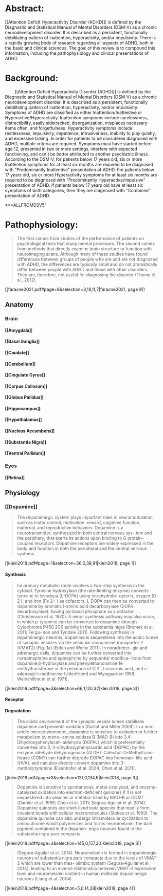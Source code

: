 
# Abstract:
[[Attention Deficit Hyperactivity Disorder (ADHD)]] is defined by the Diagnostic and Statistical Manual of Mental Disorders (DSM-V) as a chronic neurodevelopment disorder. It is described as a persistent, functionally debilitating pattern of inattention, hyperactivity, and/or impulsivity. There is a rapidly growing body of research regarding all aspects of ADHD, both in the basic and clinical sciences. The goal of this review is to compound this information, including the pathophysiology and clinical presentations of ADHD.

# Background:
$\qquad$[[Attention Deficit Hyperactivity Disorder (ADHD)]] is defined by the Diagnostic and Statistical Manual of Mental Disorders (DSM-V) as a chronic neurodevelopment disorder. It is described as a persistent, functionally debilitating pattern of inattention, hyperactivity, and/or impulsivity. Symptoms of ADHD are classified as either Inattention/Inattentive or Hyperactive/Hyperactivity. Inattention symptoms include carelessness, distractibility, easily sidetracked, disorganization, misplaces necessary items often, and forgetfulness. Hyperactivity symptoms include restlessness, impulsivity, impatience, intrusiveness, inability to play quietly, and excessive talking. In order for patients to be considered diagnosed with ADHD, multiple criteria are required. Symptoms must have started before age 12, presented in two or more settings, interfere with expected functioning, and can't be better attributed to another psychiatric illness. According to the DSM-V, for patients below 17 years old, six or more Inattention symptoms for at least six months are required to be diagnosed with "Predominantly Inattentive" presentation of ADHD. For patients below 17 years old, six or more Hyperactivity symptoms for at least six months are required to be diagnosed with "Predominantly Hyperactive/Impulsive" presentation of ADHD. If patients below 17 years old have at least six symptoms of both categories, then they are diagnosed with "Combined" presentation of ADHD. 

***ALLFROMDSV5"

# Pathophysiology:
> The first comes from studies of the performance of patients on psychological tests that study mental processes. The second comes from methods that directly examine brain structure or function with neuroimaging scans. Although many of these studies have found differences between groups of people who are and are not diagnosed with ADHD, the differences are typically small and do not dramatically differ between people with ADHD and those with other disorders. They are, therefore, not useful for diagnosing the disorder (Thome et al., 2012). 

[[faraone2021.pdf#page=9&selection=3,18,11,7|faraone2021, page 9]]

## Anatomy
### Brain

#### [[Amygdala]]

#### [[Basal Ganglia]]

#### [[Caudate]]

#### [[Cerebellum]]

#### [[Cingulate Gyrus]]

#### [[Corpus Callosum]]

#### [[Globus Pallidus]]

#### [[Hippocampus]]

#### [[Hypothalamus]]


#### [[Nucleus Accumbens]]

#### [[Substantia Nigra]]

#### [[Ventral Pallidum]]

### Eyes
#### [[Retina]]

## Physiology

### [[Dopamine]]
> The dopaminergic system plays important roles in neuromodulation, such as motor control, motivation, reward, cognitive function, maternal, and reproductive behaviors. Dopamine is a neurotransmitter, synthesized in both central nervous sys- tem and the periphery, that exerts its actions upon binding to G protein-coupled receptors. Dopamine receptors are widely expressed in the body and function in both the peripheral and the central nervous systems. 

[[klein2018.pdf#page=1&selection=36,0,39,91|klein2018, page 1]]

#### Synthesis
> he primary metabolic route involves a two-step synthesis in the cytosol. Tyrosine hydroxylase (the rate-limiting enzyme) converts tyrosine to levodopa (L-DOPA) using tetrahydrobi- opterin, oxygen (O 2 ), and iron (Fe 2+ ) as cofactors. L-DOPA can then be converted to dopamine by aromatic l-amino acid decarboxylase (DOPA decarboxylase), having pyridoxal phosphate as a cofactor (Christenson et al. 1970). A minor synthesis pathway may also occur, in which p-tyramine can be converted to dopamine through Cytochrome P450 2D6 activity in the substantia nigra (Bromek et al. 2011; Fergu- son and Tyndale 2011). Following synthesis in dopaminergic neurons, dopamine is sequestered into the acidic lumen of synaptic vesicles via the vesicular monoamine transporter 2 (VMAT2) (Fig. 1a) (Eiden and Weihe 2011). In noradrener- gic and adrenergic cells, dopamine can be further converted into norepinephrine and epinephrine by sequential modifica- tions from dopamine β-hydroxylase and phenylethanolamine N-methyltransferase in the presence of O 2 , l-ascorbic acid, and s-adenosyl-l-methionine (Udenfriend and Wyngaarden 1956; Weinshilboum et al. 1971).

[[klein2018.pdf#page=3&selection=66,1,120,32|klein2018, page 3]]

#### Receptor


#### Degradation
> The acidic environment of the synaptic vesicle lumen stabilizes dopamine and prevents oxidation (Guillot and Miller 2009). In a non-acidic microenvironment, dopamine is sensitive to oxidation or further metabolism by mono- amine oxidase B (MAO-B) into 3,4-Dihydroxyphenylacet- aldehyde (DOPAL) which is preferentially converted into 3, 4-dihydroxyphenylacetic acid (DOPAC) by the enzyme aldehyde dehydrogenase (ALDH). Catechol-O-Methyltrans- ferase (COMT) can further degrade DOPAC into homovan- illic acid (HVA), and can also directly convert dopamine into 3-methoxytyramine (Eisenhofer et al. 2004; Chen et al. 2011).

[[klein2018.pdf#page=3&selection=121,0,134,6|klein2018, page 3]]

> Dopamine is sensitive to spontaneous, metal-catalyzed, and enzyme-catalyzed oxidation into electron-deficient quinones if it is not sequestered into vesicles or metabo- lized by MAO-B or COMT (Damier et al. 1996; Chen et al. 2011; Segura-Aguilar et al. 2014). Dopamine quinones are short-lived toxic species that readily form covalent bonds with cellular macromolecules (Stokes et al. 1999). The dopamine quinone can also undergo intramolecular cyclization to aminochrome which polymerizes and forms neuromelanin, the dark pigment contained in the dopamin- ergic neurons found in the substantia nigra pars compacta

[[klein2018.pdf#page=3&selection=145,0,157,30|klein2018, page 3]]

> (Segura-Aguilar et al. 2014). Neuromelanin is formed in dopaminergic neurons of substantia nigra pars compacta due to the levels of VMAT-2 which are lower than mes- olimbic system (Segura-Aguilar et al. 2014), leading to an inverse relationship between VMAT-2 expression level and neuromelanin content in human midbrain dopaminergic neurons (Liang et al. 2004).

[[klein2018.pdf#page=4&selection=5,0,14,28|klein2018, page 4]]

